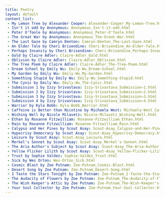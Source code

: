 ```yaml
---
title: Poetry
layout: default
content_list:
 - My Lemon Tree by Alexander Cooper: Alexander-Cooper_My-Lemon-Tree.html
 - Isn't it odd by Anonymous: Anonymous_Isn't-it-odd.html
 - Peter O'Toole by Anonymous: Anonymous_Peter-O'Toole.html
 - The Great War by Anonymous: Anonymous_The-Great-War.html
 - The Last Gaze by Camryn Denton: Camryn-Denton_The-Last-Gaze.html
 - An Elder Tale by Cheri Brisendine: Cheri-Brisendine_An-Elder-Tale.html
 - Perhaps Insanity by Cheri Brisendine: Cheri-Brisendine_Perhaps-Insanity.html
 - Gold by Claire Adler: Claire-Adler_Gold.html
 - Oblivion by Claire Adler: Claire-Adler_Oblivion.html
 - The Tree Poem by Claire Adler: Claire-Adler_The-Tree-Poem.html
 - Dream School by Emily Wu: Emily-Wu_Dream-School.html
 - My Garden by Emily Wu: Emily-Wu_My-Garden.html
 - Something Stupid by Emily Wu: Emily-Wu_Something-Stupid.html
 - The Cynic by Emily Wu: Emily-Wu_The-Cynic.html
 - Submission 1 by Izzy Srivastava: Izzy-Srivastava_Submission–1.html
 - Submission 2 by Izzy Srivastava: Izzy-Srivastava_Submission–2.html
 - Submission 3 by Izzy Srivastava: Izzy-Srivastava_Submission–3.html
 - Submission 4 by Izzy Srivastava: Izzy-Srivastava_Submission–4.html
 - Warrior by Kyla Bobb: Kyla-Bobb_Warrior.html
 - Caffeine is Better than Nicotine by Michaela West: Michaela-West_Caffeine-is-Better-than-Nicotine.html
 - Wishing Well by Nicole Milavetz: Nicole-Milavetz_Wishing-Well.html
 - Ethan by Roxanne Fitzwilliam: Roxanne-Fitzwilliam_Ethan.html
 - Rain by Roxanne Fitzwilliam: Roxanne-Fitzwilliam_Rain.html
 - Calypso and Her Pines by Scout Asay: Scout-Asay_Calypso-and-Her-Pines.html
 - Hypocrisy Democracy by Scout Asay: Scout-Asay_Hypocrisy-Democracy.html
 - Leisure by Scout Asay: Scout-Asay_Leisure.html
 - Merkel's Sonnet by Scout Asay: Scout-Asay_Merkel's-Sonnet.html
 - The Aria Author's Subject by Scout Asay: Scout-Asay_The-Aria-Author's-Subject.html
 - Yellow Flicker Lilith by Scout Asay: Scout-Asay_Yellow-Flicker-Lilith.html
 - Trust by Sophie Valdez: Sophie-Valdez_Trust.html
 - Sick by Wes Orton: Wes-Orton_Sick.html
 - Cosmic Blast by Zoe Putnam: Zoe-Putnam_Cosmic-Blast.html
 - Desert Song by Zoe Putnam: Zoe-Putnam_Desert-Song.html
 - I Taste the Stars Tonight by Zoe Putnam: Zoe-Putnam_I-Taste-the-Stars-Tonight.html
 - The Audacity of Flowers by Zoe Putnam: Zoe-Putnam_The-Audacity-of-Flowers.html
 - The Wish Keeper's Attic by Zoe Putnam: Zoe-Putnam_The-Wish-Keeper's-Attic.html
 - Your Soul Collector by Zoe Putnam: Zoe-Putnam_Your-Soul-Collector.html
---
```

